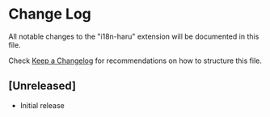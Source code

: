 # Change Log

All notable changes to the "i18n-haru" extension will be documented in this file.

Check [Keep a Changelog](http://keepachangelog.com/) for recommendations on how to structure this file.

## [Unreleased]

- Initial release